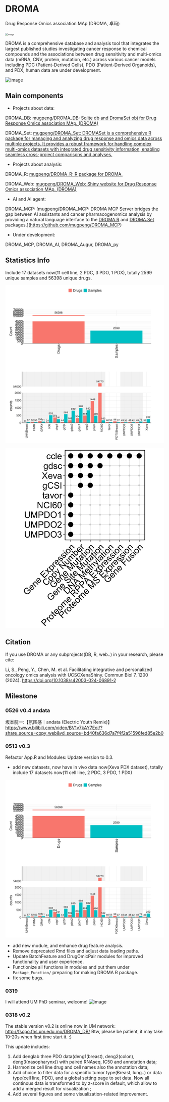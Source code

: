 # DROMA
Drug Response Omics association MAp (DROMA, 卓玛)  

<img src="https://github.com/user-attachments/assets/000473aa-7869-41c8-9352-e8481ba922fa" alt="image" style="zoom:50%;" />

DROMA is a comprehensive database and analysis tool that integrates the largest published studies investigating cancer response to chemical compounds and the associations between drug sensitivity and multi-omics data (mRNA, CNV, protein, mutation, etc.) across various cancer models including PDC (Patient-Derived Cells), PDO (Patient-Derived Organoids), and PDX, human data are under development. 

![image](https://github.com/user-attachments/assets/89b385e0-f5e4-4d8e-a33b-5f30bed039b2)



## Main components

- Projects about data:

DROMA_DB: [mugpeng/DROMA_DB: Sqlite db and DromaSet obj for Drug Response Omics association MAp. (DROMA)](https://github.com/mugpeng/DROMA_DB)

DROMA_Set: [mugpeng/DROMA_Set: DROMASet is a comprehensive R package for managing and analyzing drug response and omics data across multiple projects. It provides a robust framework for handling complex multi-omics datasets with integrated drug sensitivity information, enabling seamless cross-project comparisons and analyses.](https://github.com/mugpeng/DROMA_set)

- Projects about analysis:

DROMA_R: [mugpeng/DROMA_R: R package for DROMA.](https://github.com/mugpeng/DROMA_R)

DROMA_Web: [mugpeng/DROMA_Web: Shiny website for Drug Response Omics association MAp. (DROMA)](https://github.com/mugpeng/DROMA_web)

- AI and AI agent:

DROMA_MCP: [mugpeng/DROMA_MCP: DROMA MCP Server bridges the gap between AI assistants and cancer pharmacogenomics analysis by providing a natural language interface to the [DROMA.R](https://github.com/mugpeng/DROMA_R) and [DROMA.Set](https://github.com/mugpeng/DROMA_Set) packages.](https://github.com/mugpeng/DROMA_MCP)



- Under development:

DROMA_MCP, DROMA_AI, DROMA_Augur, DROMA_py



## Statistics Info

Include 17 datasets now(11 cell line, 2 PDC, 3 PDO, 1 PDX), totally 2599 unique samples and 56398 unique drugs.

![](https://raw.githubusercontent.com/mugpeng/mugpeng-my-gallery-02/main/img20250513115037.png)

![](https://raw.githubusercontent.com/mugpeng/mugpeng-my-gallery-02/main/img20250513114926.png)







## Citation

If you use DROMA or any subprojects(DB, R, web..) in your research, please cite:

Li, S., Peng, Y., Chen, M. et al. Facilitating integrative and personalized oncology omics analysis with UCSCXenaShiny. Commun Biol 7, 1200 (2024). https://doi.org/10.1038/s42003-024-06891-2



## Milestone

### 0526 v0.4 andata

坂本龍一:【氛围感｜andata (Electric Youth Remix)】 https://www.bilibili.com/video/BV1v7kAY7Eoi/?share_source=copy_web&vd_source=bd40fa636d7a7f4f2a51596fed85e2b0



### 0513 v0.3

Refactor App.R and Modules: Update version to 0.3.

- add new datasets, now have in vivo data now(Xeva PDX dataset), totally include 17 datasets now(11 cell line, 2 PDC, 3 PDO, 1 PDX)

![](https://raw.githubusercontent.com/mugpeng/mugpeng-my-gallery-02/main/img20250513115037.png)

- add new module, and enhance drug feature analysis. 
- Remove deprecated Rmd files and adjust data loading paths. 
- Update BatchFeature and DrugOmicPair modules for improved functionality and user experience.
- Functionize all functions in modules and put them under `Package_Function/` preparing for making DROMA R package.
- fix some bugs.





### 0319

I will attend UM PhD seminar, welcome!
<img width="446" alt="image" src="https://github.com/user-attachments/assets/72adc553-f807-48f8-afa8-bb4009eef963" />



### 0318 v0.2

The stable version v0.2 is online now in UM network: http://fscpo.fhs.um.edu.mo/DROMA_DB/
Btw, please be patient, it may take 10-20s when first time start it. :)

This update includes:

1) Add denglab three PDO data(deng1(breast), deng2(colon), deng3(nasopharynx)) with paired RNAseq, IC50 and annotation data;
2) Harmonize cell line drug and cell names also the annotation data;
3) Add choice to filter data for a specific tumor type(Breast, lung..) or data type(cell line, PDO), and a global setting page to set data. Now all continous data is transformed to by z-score in default, which allow to add a merged result for visualization ;
4) Add several figures and some visualization-related improvement.

